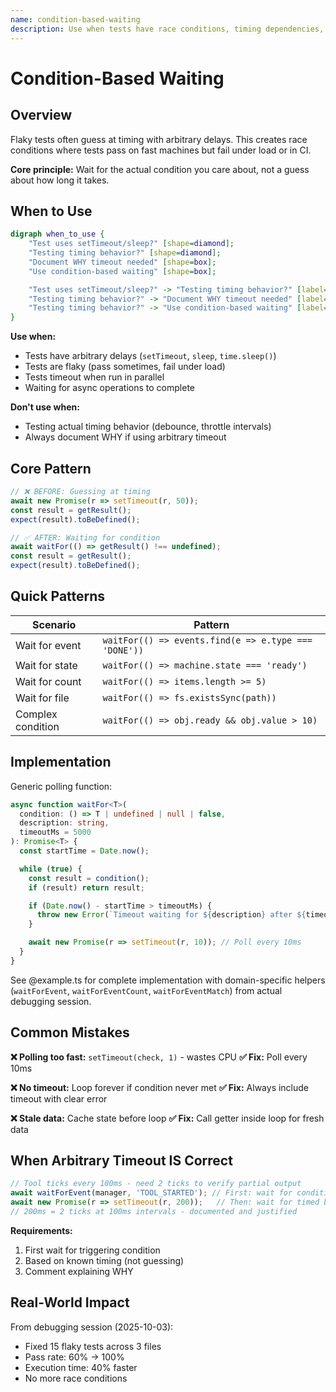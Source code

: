 ```yaml
---
name: condition-based-waiting
description: Use when tests have race conditions, timing dependencies, or inconsistent pass/fail behavior - replaces arbitrary timeouts with condition polling to wait for actual state changes, eliminating flaky tests from timing guesses
---
```


# Condition-Based Waiting

## Overview

Flaky tests often guess at timing with arbitrary delays. This creates race conditions where tests pass on fast machines but fail under load or in CI.

**Core principle:** Wait for the actual condition you care about, not a guess about how long it takes.

## When to Use

```dot
digraph when_to_use {
    "Test uses setTimeout/sleep?" [shape=diamond];
    "Testing timing behavior?" [shape=diamond];
    "Document WHY timeout needed" [shape=box];
    "Use condition-based waiting" [shape=box];

    "Test uses setTimeout/sleep?" -> "Testing timing behavior?" [label="yes"];
    "Testing timing behavior?" -> "Document WHY timeout needed" [label="yes"];
    "Testing timing behavior?" -> "Use condition-based waiting" [label="no"];
}
```

**Use when:**
- Tests have arbitrary delays (`setTimeout`, `sleep`, `time.sleep()`)
- Tests are flaky (pass sometimes, fail under load)
- Tests timeout when run in parallel
- Waiting for async operations to complete

**Don't use when:**
- Testing actual timing behavior (debounce, throttle intervals)
- Always document WHY if using arbitrary timeout

## Core Pattern

```typescript
// ❌ BEFORE: Guessing at timing
await new Promise(r => setTimeout(r, 50));
const result = getResult();
expect(result).toBeDefined();

// ✅ AFTER: Waiting for condition
await waitFor(() => getResult() !== undefined);
const result = getResult();
expect(result).toBeDefined();
```

## Quick Patterns

| Scenario | Pattern |
|----------|---------|
| Wait for event | `waitFor(() => events.find(e => e.type === 'DONE'))` |
| Wait for state | `waitFor(() => machine.state === 'ready')` |
| Wait for count | `waitFor(() => items.length >= 5)` |
| Wait for file | `waitFor(() => fs.existsSync(path))` |
| Complex condition | `waitFor(() => obj.ready && obj.value > 10)` |

## Implementation

Generic polling function:
```typescript
async function waitFor<T>(
  condition: () => T | undefined | null | false,
  description: string,
  timeoutMs = 5000
): Promise<T> {
  const startTime = Date.now();

  while (true) {
    const result = condition();
    if (result) return result;

    if (Date.now() - startTime > timeoutMs) {
      throw new Error(`Timeout waiting for ${description} after ${timeoutMs}ms`);
    }

    await new Promise(r => setTimeout(r, 10)); // Poll every 10ms
  }
}
```

See @example.ts for complete implementation with domain-specific helpers (`waitForEvent`, `waitForEventCount`, `waitForEventMatch`) from actual debugging session.

## Common Mistakes

**❌ Polling too fast:** `setTimeout(check, 1)` - wastes CPU
**✅ Fix:** Poll every 10ms

**❌ No timeout:** Loop forever if condition never met
**✅ Fix:** Always include timeout with clear error

**❌ Stale data:** Cache state before loop
**✅ Fix:** Call getter inside loop for fresh data

## When Arbitrary Timeout IS Correct

```typescript
// Tool ticks every 100ms - need 2 ticks to verify partial output
await waitForEvent(manager, 'TOOL_STARTED'); // First: wait for condition
await new Promise(r => setTimeout(r, 200));   // Then: wait for timed behavior
// 200ms = 2 ticks at 100ms intervals - documented and justified
```

**Requirements:**
1. First wait for triggering condition
2. Based on known timing (not guessing)
3. Comment explaining WHY

## Real-World Impact

From debugging session (2025-10-03):
- Fixed 15 flaky tests across 3 files
- Pass rate: 60% → 100%
- Execution time: 40% faster
- No more race conditions
